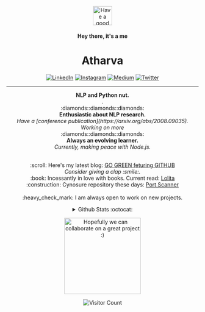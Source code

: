 <p align="center">
<img alt="Have a good day!" src="https://media.giphy.com/media/USnLRDIiBdQ6X0qMjS/giphy.gif" width="50px">
</p>
<h4 align="center" font-size:4em"> Hey there, it's a me </h4>
<h1 align="center" font-size:8em"> Atharva </h1>
<!-- <p align="center" ><b>~</b>  <b>~</b></p> -->
<p align="center"><a href="https://www.linkedin.com/in/kashish121" target="_blank"><img alt="LinkedIn" src="https://img.shields.io/badge/linkedin-%230077B5.svg?&style=for-the-badge&logo=linkedin&logoColor=white" /></a> <a href="https://instagram.com/kashish_121" target="_blank"><img alt="Instagram" src="https://img.shields.io/badge/instagram-%23E4405F.svg?&style=for-the-badge&logo=instagram&logoColor=white" /></a> <a href="https://medium.com/@kashish_121" target="_blank"><img alt="Medium" src="https://img.shields.io/badge/medium-%2312100E.svg?&style=for-the-badge&logo=medium&logoColor=white" /></a> <a href="https://twitter.com/kashish_121" target="_blank"><img alt="Twitter" src="https://img.shields.io/badge/twitter-%231DA1F2.svg?&style=for-the-badge&logo=twitter&logoColor=white" /></a>
</p>
<hr>

<p align="center">
  <b>NLP and Python nut.</b><br>
  <i>.</i><br>
  :diamonds::diamonds::diamonds:<br>
<b>Enthusiastic about NLP research.</b><br>
  <i>Have a [conference publication](https://arxiv.org/abs/2008.09035). Working on more</i><br>
    :diamonds::diamonds::diamonds:<br>
  <b>Always an evolving learner.</b><br>
  <i>Currently, making peace with Node.js.</i><br><br>
</p>

<p align="center">
:scroll:  Here's my latest blog: <a href="https://medium.com/@kashish_121/go-green-featuring-github-f8750fbf0729"> GO GREEN feturing GITHUB </a><br>
  <i>Consider giving a clap :smile:.</i><br>
  :book: Incessantly in love with books. Current read: <a href="https://en.wikipedia.org/wiki/Lolita">Lolita</a><br>
 :construction: Cynosure repository these days: <a href="https://github.com/kashish121/PortScanner/">Port Scanner</a><br><br>
 :heavy_check_mark: I am always open to work on new projects. 
  
  </p>


<details align="center">
  <summary>Github Stats :octocat:</summary>

  <img alt="My Github Stats" src="https://github-readme-stats.codestackr.vercel.app/api?username=atharva-naik&show_icons=true&hide_border=true&theme=vue" />

</details>
<!-- <p align="center">
  Do check my repositories out! Let's discuss if anything interests you. :smile: <br>
  Thank you for dropping by!
  </p> -->

<p align="center">
<img alt="Hopefully we can collaborate on a great project :)" src="https://media.giphy.com/media/WQOFQXuVEZ90MtDdsx/giphy.gif" width="200px">
</p>

<p align="center">
<img alt="Visitor Count" src="https://profile-counter.glitch.me/atharva-naik/count.svg">
</p>
